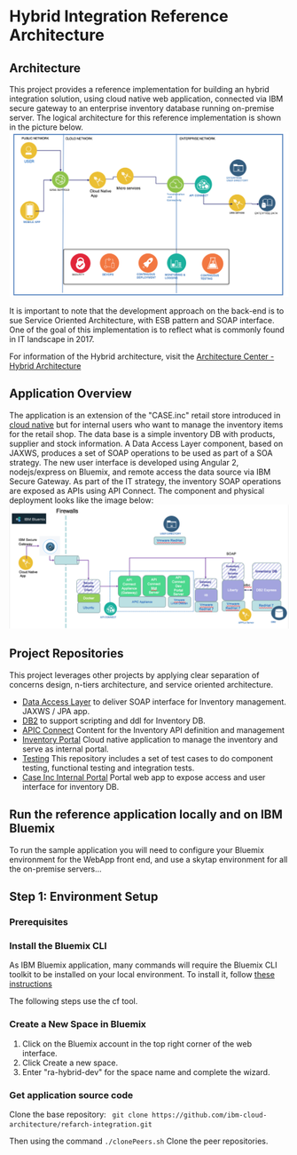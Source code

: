 # Hybrid Integration Reference Architecture

## Architecture
This project provides a reference implementation for building an hybrid integration solution, using cloud native  web application, connected via IBM secure gateway to an enterprise inventory database running on-premise server. The logical architecture for this reference implementation is shown in the picture below.
![High level view of the architecture](docs/hybrid-ra.png)

It is important to note that the development approach on the back-end is to sue Service Oriented Architecture, with ESB pattern and SOAP interface. One of the goal of this implementation is to reflect what is commonly found in IT landscape in 2017.

For information of the Hybrid architecture, visit the [Architecture Center - Hybrid Architecture](https://www.ibm.com/devops/method/content/architecture/hybridArchitecture#0_1)

## Application Overview
The application is an extension of the "CASE.inc" retail store introduced in [cloud native](https://github.com/ibm-cloud-architecture/refarch-cloudnative) but for internal users who want to manage the inventory items for the retail shop. The data base is a simple inventory DB with products, supplier and stock information. A Data Access Layer component, based on JAXWS, produces a set of SOAP operations to be used as part of a SOA strategy. The new user interface is developed using Angular 2, nodejs/express on Bluemix, and remote access the data source via IBM Secure Gateway. As part of the IT strategy, the inventory SOAP operations are exposed as APIs using API Connect. The component and physical deployment looks like the image below:
![Components and Physical view](docs/cp-phy-view.png)


## Project Repositories
This project leverages other projects by applying clear separation of concerns design, n-tiers architecture, and service oriented architecture.

* [Data Access Layer](https://github.com/ibm-cloud-architecture/refarch-integration-inventory-dal) to deliver SOAP interface for Inventory management. JAXWS / JPA app.
* [DB2](https://github.com/ibm-cloud-architecture/refarch-integration-inventory-db2) to support scripting and ddl for Inventory DB.
* [APIC Connect](https://github.com/ibm-cloud-architecture/refarch-integration-api) Content for the Inventory API definition and management
* [Inventory Portal](https://github.com/ibm-cloud-architecture/refarch-integration-app) Cloud native application to manage the inventory and serve as internal portal.
* [Testing](https://github.com/ibm-cloud-architecture/refarch-integration-tests) This repository includes a set of test cases to do component testing, functional testing and integration tests.
* [Case Inc Internal Portal](https://github.com/ibm-cloud-architecture/refarch-caseinc-app) Portal web app to expose access and user interface for inventory DB.



## Run the reference application locally and on IBM Bluemix
To run the sample application you will need to configure your Bluemix environment for the WebApp front end, and use a skytap environment for all the on-premise servers...

## Step 1: Environment Setup
### Prerequisites
<TODO>

### Install the Bluemix CLI
As IBM Bluemix application, many commands will require the Bluemix CLI toolkit to be installed on your local environment. To install it, follow [these instructions](https://console.ng.bluemix.net/docs/cli/index.html#cli)

The following steps use the cf tool.

### Create a New Space in Bluemix

1. Click on the Bluemix account in the top right corner of the web interface.
2. Click Create a new space.
3. Enter "ra-hybrid-dev" for the space name and complete the wizard.

### Get application source code

Clone the base repository: ``` git clone https://github.com/ibm-cloud-architecture/refarch-integration.git```

Then using the command ``` ./clonePeers.sh ``` Clone the peer repositories.
